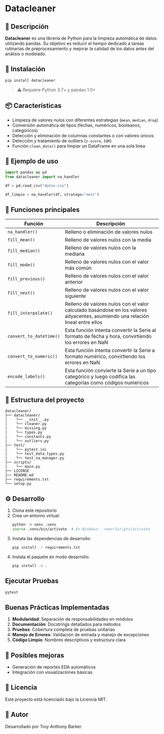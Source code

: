 # Datacleaner

## 📄 Descripción

**Datacleaner** es una librería de Python para la limpieza automática de datos utilizando pandas. Su objetivo es reducir el tiempo dedicado a tareas rutinarias de preprocesamiento y mejorar la calidad de los datos antes del análisis o modelado.

## 🚀 Instalación

```bash
pip install datacleaner
```

> ⚠️ Requiere Python 3.7+ y pandas 1.0+

## 📦 Características

- Limpieza de valores nulos con diferentes estrategias (`mean`, `median`, `drop`)
- Conversión automática de tipos (fechas, numéricos, booleanos, categóricos)
- Detección y eliminación de columnas constantes o con valores únicos
- Detección y tratamiento de outliers (`z-score`, `IQR`)
- Función `clean_data()` para limpiar un DataFrame en una sola línea

## 🧪 Ejemplo de uso

```python
import pandas as pd
from datacleaner import na_handler

df = pd.read_csv("datos.csv")

df_limpio = na_handler(df, stratage="next")
```

## 🔧 Funciones principales

| Función                | Descripción                                         |
|------------------------|-----------------------------------------------------|
| `na_handler()` | Relleno o eliminación de valores nulos |
| `fill_mean()` | Relleno de valores nulos con la media |
| `fill_median()` | Relleno de valores nulos con la mediana |
| `fill_mode()` | Relleno de valores nulos con el valor más común |
| `fill_previous()` | Relleno de valores nulos con el valor anterior |
| `fill_next()` | Relleno de valores nulos con el valor siguiente |
| `fill_interpolate()` | Relleno de valores nulos con el valor calculado basándose en los valores adyacentes, asumiendo una relación lineal entre ellos |
| `convert_to_datetime()` | Esta función intenta convertir la Serie al formato de fecha y hora, convirtiendo los errores en NaN |
| `convert_to_numeric()` | Esta función intenta convertir la Serie a formato numérico, convirtiendo los errores en NaN |
| `encode_labels()` | Esta función convierte la Serie a un tipo categórico y luego codifica las categorías como códigos numéricos |

## 📁 Estructura del proyecto

```
datacleaner/
├── datacleaner/
|    └── __init__.py
|    └── cleaner.py
|    └── missing.py
|    └── types.py
|    └── constants.py
|    └── outliers.py
├── test/
|    └── pytest.ini
|    └── test_data_types.py
|    └── test_na_manager.py
├── scripts/
|    └── main.py
├── LICENSE
├── README.md
├── requirements.txt
└── setup.py
```

## ⚙️ Desarrollo

1. Clona este repositorio
2. Crea un entorno virtual:
   ```bash
   python -m venv .venv
   source .venv/bin/activate  # En Windows: .venv\Scripts\activate
   ```
3. Instala las dependencias de desarrollo:
   ```bash
   pip install -r requirements.txt
   ```
4. Instala el paquete en modo desarrollo:
   ```bash
   pip install -e .
   ```

## Ejecutar Pruebas

```bash
pytest
```

## Buenas Prácticas Implementadas

1. **Modularidad**: Separación de responsabilidades en módulos
2. **Documentación**: Docstrings detallados para métodos
3. **Pruebas**: Cobertura completa de pruebas unitarias
4. **Manejo de Errores**: Validación de entrada y manejo de excepciones
5. **Código Limpio**: Nombres descriptivos y estructura clara


## 📌 Posibles mejoras

- Generación de reportes EDA automáticos
- Integración con visualizaciones básicas

## 📄 Licencia

Este proyecto está licenciado bajo la Licencia MIT.

## 👤 Autor

Desarrollado por Troy Anthony Barker.
